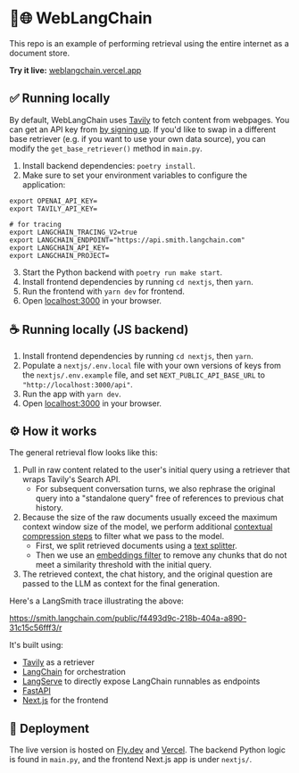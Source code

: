 # 🦜️🌐 WebLangChain

This repo is an example of performing retrieval using the entire internet as a document store.

**Try it live:** [weblangchain.vercel.app](https://weblangchain.vercel.app)

## ✅ Running locally

By default, WebLangChain uses [Tavily](https://tavily.com) to fetch content from webpages. You can get an API key from [by signing up](https://tavily.com/).
If you'd like to swap in a different base retriever (e.g. if you want to use your own data source), you can modify the `get_base_retriever()` method in `main.py`.

1. Install backend dependencies: `poetry install`.
2. Make sure to set your environment variables to configure the application:
```
export OPENAI_API_KEY=
export TAVILY_API_KEY=

# for tracing
export LANGCHAIN_TRACING_V2=true
export LANGCHAIN_ENDPOINT="https://api.smith.langchain.com"
export LANGCHAIN_API_KEY=
export LANGCHAIN_PROJECT=
```
3. Start the Python backend with `poetry run make start`.
4. Install frontend dependencies by running `cd nextjs`, then `yarn`.
5. Run the frontend with `yarn dev` for frontend.
6. Open [localhost:3000](http://localhost:3000) in your browser.

## ☕ Running locally (JS backend)

1. Install frontend dependencies by running `cd nextjs`, then `yarn`.
2. Populate a `nextjs/.env.local` file with your own versions of keys from the `nextjs/.env.example` file, and set `NEXT_PUBLIC_API_BASE_URL` to `"http://localhost:3000/api"`.
3. Run the app with `yarn dev`.
4. Open [localhost:3000](http://localhost:3000) in your browser.

## ⚙️ How it works

The general retrieval flow looks like this:

1. Pull in raw content related to the user's initial query using a retriever that wraps Tavily's Search API.
    - For subsequent conversation turns, we also rephrase the original query into a "standalone query" free of references to previous chat history.
2. Because the size of the raw documents usually exceed the maximum context window size of the model, we perform additional [contextual compression steps](https://python.langchain.com/docs/modules/data_connection/retrievers/contextual_compression/) to filter what we pass to the model.
    - First, we split retrieved documents using a [text splitter](https://python.langchain.com/docs/modules/data_connection/document_transformers/).
    - Then we use an [embeddings filter](https://python.langchain.com/docs/modules/data_connection/retrievers/contextual_compression/#embeddingsfilter) to remove any chunks that do not meet a similarity threshold with the initial query.
3. The retrieved context, the chat history, and the original question are passed to the LLM as context for the final generation.

Here's a LangSmith trace illustrating the above:

https://smith.langchain.com/public/f4493d9c-218b-404a-a890-31c15c56fff3/r

It's built using:

- [Tavily](https://tavily.com) as a retriever
- [LangChain](https://github.com/langchain-ai/langchain/) for orchestration
- [LangServe](https://github.com/langchain-ai/langserve) to directly expose LangChain runnables as endpoints
- [FastAPI](https://fastapi.tiangolo.com/)
- [Next.js](https://nextjs.org) for the frontend

## 🚀 Deployment

The live version is hosted on [Fly.dev](https://fly.dev) and [Vercel](https://vercel.com).
The backend Python logic is found in `main.py`, and the frontend Next.js app is under `nextjs/`.
